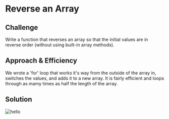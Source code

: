 # Reverse an Array

## Challenge
Write a function that reverses an array so that the initial values are in reverse order (without using built-in array methods).

## Approach & Efficiency
We wrote a 'for' loop that works it's way from the outside of the array in, switches the values, and adds it to a new array. It is fairly efficient and loops through as mamy times as half the length of the array.

## Solution
![hello](../master/assets/reverse-array.jpg)